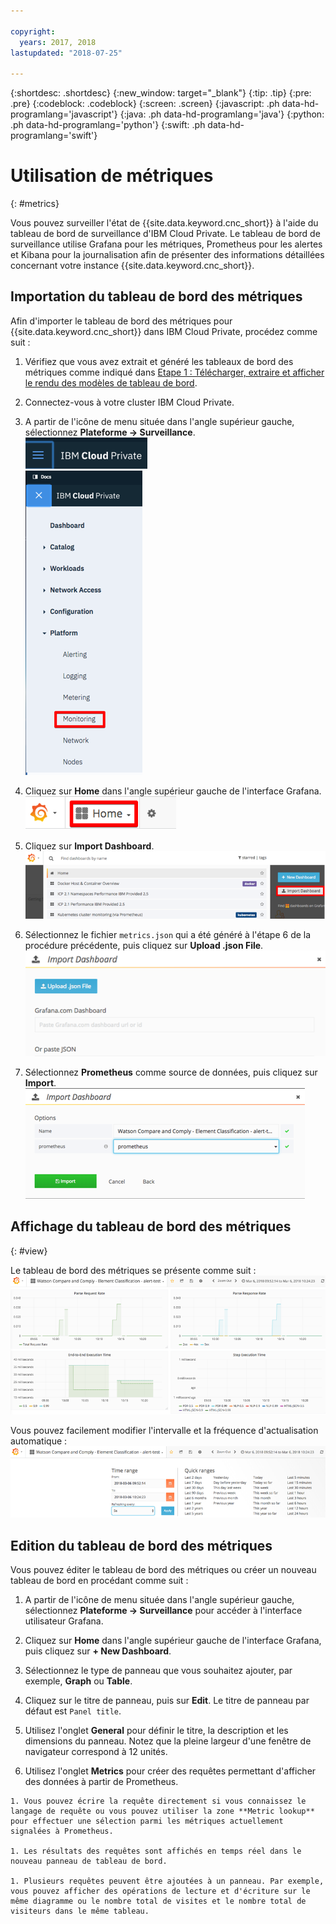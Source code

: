 ```yaml
---

copyright:
  years: 2017, 2018
lastupdated: "2018-07-25"

---
```


{:shortdesc: .shortdesc}
{:new_window: target="_blank"}
{:tip: .tip}
{:pre: .pre}
{:codeblock: .codeblock}
{:screen: .screen}
{:javascript: .ph data-hd-programlang='javascript'}
{:java: .ph data-hd-programlang='java'}
{:python: .ph data-hd-programlang='python'}
{:swift: .ph data-hd-programlang='swift'}

# Utilisation de métriques
{: #metrics}

Vous pouvez surveiller l'état de {{site.data.keyword.cnc_short}} à l'aide du tableau de bord de surveillance d'IBM Cloud Private. Le tableau de bord de surveillance utilise Grafana pour les métriques, Prometheus pour les alertes et Kibana pour la journalisation afin de présenter des informations détaillées concernant votre instance {{site.data.keyword.cnc_short}}.

## Importation du tableau de bord des métriques

Afin d'importer le tableau de bord des métriques pour {{site.data.keyword.cnc_short}} dans IBM Cloud Private, procédez comme suit :

  1. Vérifiez que vous avez extrait et généré les tableaux de bord des métriques comme indiqué dans [Etape 1 : Télécharger, extraire et afficher le rendu des modèles de tableau de bord](/docs/services/compare-and-comply/monitor.html#monitor).

  1. Connectez-vous à votre cluster IBM Cloud Private.

  1. A partir de l'icône de menu située dans l'angle supérieur gauche, sélectionnez **Plateforme -> Surveillance**. <br />
      ![Icône de menu IBM Cloud Private](images/icp-menu.png) <br />
      ![Menu Plateforme -> Surveillance](images/icp-monitoring.png)

  1. Cliquez sur **Home** dans l'angle supérieur gauche de l'interface Grafana. <br />
      ![Icône Home](images/icp-home.png)

  1. Cliquez sur **Import Dashboard**.
      ![Icône Import Dashboard](images/import-dboard.png)

  1. Sélectionnez le fichier `metrics.json` qui a été généré à l'étape 6 de la procédure précédente, puis cliquez sur **Upload .json File**. <br />
      ![Téléchargement du fichier metrics.json](images/metrics-json.png)

  1. Sélectionnez **Prometheus** comme source de données, puis cliquez sur **Import**.
       ![Sélection de Prometheus](images/prometheus.png)

## Affichage du tableau de bord des métriques
{: #view}

Le tableau de bord des métriques se présente comme suit :
![Tableau de bord des métriques](images/metrics-dboard.png)

Vous pouvez facilement modifier l'intervalle et la fréquence d'actualisation automatique :
![Modification de l'intervalle et de la fréquence d'actualisation](images/dboard-change.png)

## Edition du tableau de bord des métriques

Vous pouvez éditer le tableau de bord des métriques ou créer un nouveau tableau de bord en procédant comme suit :

  1. A partir de l'icône de menu située dans l'angle supérieur gauche, sélectionnez **Plateforme -> Surveillance** pour accéder à l'interface utilisateur Grafana.

  1. Cliquez sur **Home** dans l'angle supérieur gauche de l'interface Grafana, puis cliquez sur **+ New Dashboard**.

  1. Sélectionnez le type de panneau que vous souhaitez ajouter, par exemple, **Graph** ou **Table**.

  1. Cliquez sur le titre de panneau, puis sur **Edit**. Le titre de panneau par défaut est `Panel title`.

  1. Utilisez l'onglet **General** pour définir le titre, la description et les dimensions du panneau. Notez que la pleine largeur d'une fenêtre de navigateur correspond à 12 unités.

  1. Utilisez l'onglet **Metrics** pour créer des requêtes permettant d'afficher des données à partir de Prometheus.

    1. Vous pouvez écrire la requête directement si vous connaissez le langage de requête ou vous pouvez utiliser la zone **Metric lookup** pour effectuer une sélection parmi les métriques actuellement signalées à Prometheus.

    1. Les résultats des requêtes sont affichés en temps réel dans le nouveau panneau de tableau de bord.

    1. Plusieurs requêtes peuvent être ajoutées à un panneau. Par exemple, vous pouvez afficher des opérations de lecture et d'écriture sur le même diagramme ou le nombre total de visites et le nombre total de visiteurs dans le même tableau.
        
